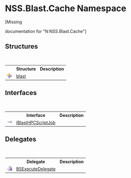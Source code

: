 # NSS.Blast.Cache Namespace
 

\[Missing <summary> documentation for "N:NSS.Blast.Cache"\]


## Structures
&nbsp;<table><tr><th></th><th>Structure</th><th>Description</th></tr><tr><td>![Public structure](media/pubstructure.gif "Public structure")</td><td><a href="T_NSS_Blast_Cache_blast">blast</a></td><td /></tr></table>

## Interfaces
&nbsp;<table><tr><th></th><th>Interface</th><th>Description</th></tr><tr><td>![Public interface](media/pubinterface.gif "Public interface")</td><td><a href="T_NSS_Blast_Cache_IBlastHPCScriptJob">IBlastHPCScriptJob</a></td><td /></tr></table>

## Delegates
&nbsp;<table><tr><th></th><th>Delegate</th><th>Description</th></tr><tr><td>![Public delegate](media/pubdelegate.gif "Public delegate")</td><td><a href="T_NSS_Blast_Cache_BSExecuteDelegate">BSExecuteDelegate</a></td><td /></tr></table>&nbsp;
